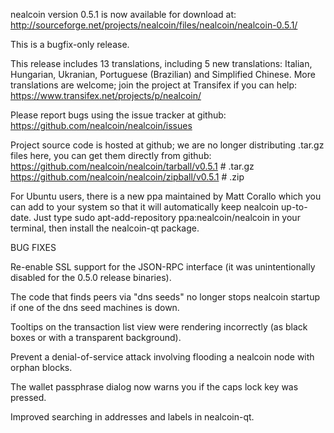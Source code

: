 nealcoin version 0.5.1 is now available for download at:
http://sourceforge.net/projects/nealcoin/files/nealcoin/nealcoin-0.5.1/

This is a bugfix-only release.

This release includes 13 translations, including 5 new translations:
Italian, Hungarian, Ukranian, Portuguese (Brazilian) and Simplified Chinese.
More translations are welcome; join the project at Transifex if you can help:
https://www.transifex.net/projects/p/nealcoin/

Please report bugs using the issue tracker at github:
https://github.com/nealcoin/nealcoin/issues

Project source code is hosted at github; we are no longer
distributing .tar.gz files here, you can get them
directly from github:
https://github.com/nealcoin/nealcoin/tarball/v0.5.1  # .tar.gz
https://github.com/nealcoin/nealcoin/zipball/v0.5.1  # .zip

For Ubuntu users, there is a new ppa maintained by Matt Corallo which
you can add to your system so that it will automatically keep
nealcoin up-to-date.  Just type
sudo apt-add-repository ppa:nealcoin/nealcoin
in your terminal, then install the nealcoin-qt package.


BUG FIXES

Re-enable SSL support for the JSON-RPC interface (it was unintentionally
disabled for the 0.5.0 release binaries).

The code that finds peers via "dns seeds" no longer stops nealcoin startup
if one of the dns seed machines is down.

Tooltips on the transaction list view were rendering incorrectly (as black boxes
or with a transparent background).

Prevent a denial-of-service attack involving flooding a nealcoin node with
orphan blocks.

The wallet passphrase dialog now warns you if the caps lock key was pressed.

Improved searching in addresses and labels in nealcoin-qt.
